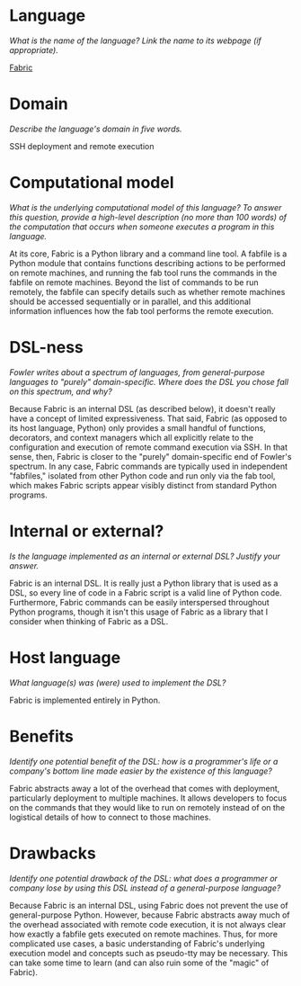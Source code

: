 # Language
_What is the name of the language? Link the name to its webpage 
(if appropriate)._

[Fabric](http://www.fabfile.org/)


# Domain
_Describe the language's domain in five words._

SSH deployment and remote execution


# Computational model
_What is the underlying computational model of this language? To answer this 
question, provide a high-level description (no more than 100 words) of the 
computation that occurs when someone executes a program in this language._

At its core, Fabric is a Python library and a command line tool. A fabfile is
a Python module that contains functions describing actions to be performed on
remote machines, and running the fab tool runs the commands in the fabfile
on remote machines. Beyond the list of commands to be run remotely, the
fabfile can specify details such as whether remote machines should be accessed
sequentially or in parallel, and this additional information influences how
the fab tool performs the remote execution.

# DSL-ness
_Fowler writes about a spectrum of languages, from general-purpose languages to 
"purely" domain-specific. Where does the DSL you chose fall on this spectrum, 
and why?_ 

Because Fabric is an internal DSL (as described below), it doesn't really have
a concept of limited expressiveness. That said, Fabric (as opposed to its host
language, Python) only provides a small handful of functions, decorators, and
context managers which all explicitly relate to the configuration and
execution of remote command execution via SSH. In that sense, then, Fabric is
closer to the "purely" domain-specific end of Fowler's spectrum. In any case,
Fabric commands are typically used in independent "fabfiles," isolated from
other Python code and run only via the fab tool, which makes Fabric scripts
appear visibly distinct from standard Python programs.


# Internal or external?
_Is the language implemented as an internal or external DSL? 
Justify your answer._

Fabric is an internal DSL. It is really just a Python library that is used as
a DSL, so every line of code in a Fabric script is a valid line of Python code.
Furthermore, Fabric commands can be easily interspersed throughout Python
programs, though it isn't this usage of Fabric as a library that I consider
when thinking of Fabric as a DSL.


# Host language
_What language(s) was (were) used to implement the DSL?_

Fabric is implemented entirely in Python.


# Benefits
_Identify one potential benefit of the DSL: how is a programmer's life or a 
company's bottom line made easier by the existence of this language?_

Fabric abstracts away a lot of the overhead that comes with deployment,
particularly deployment to multiple machines. It allows developers to focus
on the commands that they would like to run on remotely instead of on the
logistical details of how to connect to those machines.


# Drawbacks
_Identify one potential drawback of the DSL: what does a programmer or company 
lose by using this DSL instead of a general-purpose language?_

Because Fabric is an internal DSL, using Fabric does not prevent the use of
general-purpose Python. However, because Fabric abstracts away much of the
overhead associated with remote code execution, it is not always clear how
exactly a fabfile gets executed on remote machines. Thus, for more complicated
use cases, a basic understanding of Fabric's underlying execution model and
concepts such as pseudo-tty may be necessary. This can take some time to
learn (and can also ruin some of the "magic" of Fabric).
